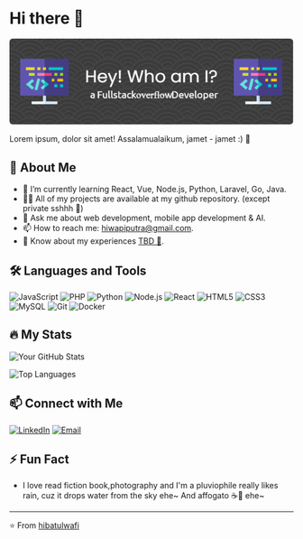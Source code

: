 # Hi there 👾

![Banner Image](https://github.com/hibatulwafi/hibatulwafi/blob/main/github-header.png)

Lorem ipsum, dolor sit amet!
Assalamualaikum, jamet - jamet :) 🙏

## 🚀 About Me

- 🌱 I’m currently learning React, Vue, Node.js, Python, Laravel, Go, Java.
- 👨‍💻 All of my projects are available at my github repository. (except private sshhh 🤫)
- 💬 Ask me about web development, mobile app development & AI.
- 📫 How to reach me: [hiwapiputra@gmail.com](mailto:hiwapiputra@gmail.com).
- 📄 Know about my experiences [TBD 👻](https:#).

## 🛠️ Languages and Tools

![JavaScript](https://img.shields.io/badge/-JavaScript-333333?style=flat&logo=javascript)
![PHP](https://img.shields.io/badge/-PHP-333333?style=flat&logo=php)
![Python](https://img.shields.io/badge/-Python-333333?style=flat&logo=python)
![Node.js](https://img.shields.io/badge/-Node.js-333333?style=flat&logo=node.js)
![React](https://img.shields.io/badge/-React-333333?style=flat&logo=react)
![HTML5](https://img.shields.io/badge/-HTML5-333333?style=flat&logo=html5)
![CSS3](https://img.shields.io/badge/-CSS3-333333?style=flat&logo=css3)
![MySQL](https://img.shields.io/badge/-MySQL-333333?style=flat&logo=mysql)
![Git](https://img.shields.io/badge/-Git-333333?style=flat&logo=git)
![Docker](https://img.shields.io/badge/-Docker-333333?style=flat&logo=docker)

## 🔥 My Stats

![Your GitHub Stats](https://github-readme-stats.vercel.app/api?username=hibatulwafi&show_icons=true&theme=radical)

![Top Languages](https://github-readme-stats.vercel.app/api/top-langs/?username=hibatulwafi&layout=compact&theme=radical)

## 📫 Connect with Me

[![LinkedIn](https://img.shields.io/badge/-LinkedIn-0077B5?style=flat&logo=LinkedIn&logoColor=white)](https://www.linkedin.com/in/hiwapiputra/)
[![Email](https://img.shields.io/badge/-Email-D14836?style=flat&logo=Gmail&logoColor=white)](mailto:hiwapiputra@gmail.com)

## ⚡ Fun Fact

- I love read fiction book,photography and I'm a pluviophile really likes rain, cuz it drops water from the sky ehe~
And affogato ☕️🍨 ehe~
---

⭐️ From [hibatulwafi](https://github.com/hibatulwafi)
